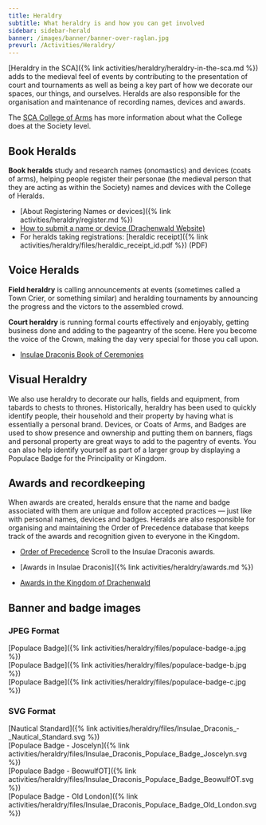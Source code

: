 ```yaml
---
title: Heraldry
subtitle: What heraldry is and how you can get involved
sidebar: sidebar-herald
banner: /images/banner/banner-over-raglan.jpg
prevurl: /Activities/Heraldry/
---
```


[Heraldry in the SCA]({% link activities/heraldry/heraldry-in-the-sca.md %}) adds to the medieval feel of events by contributing to the presentation of court and tournaments as well as being a key part of how we decorate our spaces, our things, and ourselves. Heralds are also responsible for the organisation and maintenance of recording names, devices and awards. 

The [SCA College of Arms](http://heraldry.sca.org/) has more information about what the College does at the Society level.

## Book Heralds

<strong>Book heralds</strong> study and research names (onomastics) and devices (coats of arms), helping people register their personae (the medieval person that they are acting as within the Society) names and devices with the College of Heralds. 

- [About Registering Names or devices]({% link activities/heraldry/register.md %})
- [How to submit a name or device (Drachenwald Website)](https://drachenwald.sca.org/offices/herald/submittingnamesheraldry/)
- For heralds taking registrations: [heraldic receipt]({% link activities/heraldry/files/heraldic_receipt_id.pdf %}) (PDF)

## Voice Heralds

<strong>Field heraldry</strong> is calling announcements at events (sometimes called a Town Crier, or something similar) and heralding tournaments by announcing the progress and the victors to the assembled crowd. 

<strong>Court heraldry</strong> is running formal courts effectively and enjoyably, getting business done and adding to the pageantry of the scene. Here you become the voice of the Crown, making the day very special for those you call upon.

- [Insulae Draconis Book of Ceremonies](https://insulaedraconis.gitlab.io/ceremonies/)

## Visual Heraldry

We also use heraldry to decorate our halls, fields and equipment, from tabards to chests to thrones. Historically, heraldry has been used to quickly identify people, their household and their property by having what is essentially a personal brand. Devices, or Coats of Arms, and Badges are used to show presence and ownership and putting them on banners, flags and personal property are great ways to add to the pagentry of events. You can also help identify yourself as part of a larger group by displaying a Populace Badge for the Principality or Kingdom.

## Awards and recordkeeping

When awards are created, heralds ensure that the name and badge associated with them are unique and follow accepted practices — just like with personal names, devices and badges. Heralds are also responsible for organising and maintaining the Order of Precedence database that keeps track of the awards and recognition given to everyone in the Kingdom.

- [Order of Precedence](http://op.drachenwald.sca.org/awards) Scroll to the Insulae Draconis awards.

- [Awards in Insulae Draconis]({% link activities/heraldry/awards.md %}) 
- [Awards in the Kingdom of Drachenwald](http://www.drachenwald.sca.org/offices/herald/drachenwaldawardsorders/)


## Banner and badge images

### JPEG Format

[Populace Badge]({% link activities/heraldry/files/populace-badge-a.jpg %})  
[Populace Badge]({% link activities/heraldry/files/populace-badge-b.jpg %})  
[Populace Badge]({% link activities/heraldry/files/populace-badge-c.jpg %})  

### SVG Format

[Nautical Standard]({% link activities/heraldry/files/Insulae_Draconis_-_Nautical_Standard.svg %})  
[Populace Badge - Joscelyn]({% link activities/heraldry/files/Insulae_Draconis_Populace_Badge_Joscelyn.svg %})  
[Populace Badge - BeowulfOT]({% link activities/heraldry/files/Insulae_Draconis_Populace_Badge_BeowulfOT.svg %})  
[Populace Badge - Old London]({% link activities/heraldry/files/Insulae_Draconis_Populace_Badge_Old_London.svg %}) 
